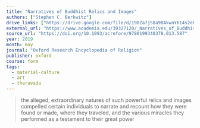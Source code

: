 ```yaml
---
title: "Narratives of Buddhist Relics and Images"
authors: ["Stephen C. Berkwitz"]
drive_links: ["https://drive.google.com/file/d/190Za7jS8a9BAkwnY614s2ehCmd4G9WYg/view?usp=drivesdk"]
external_url: "https://www.academia.edu/39327120/_Narratives_of_Buddhist_Relics_and_Images_"
source_url: "https://doi.org/10.1093/acrefore/9780199340378.013.587"
year: 2019
month: may
journal: "Oxford Research Encyclopedia of Religion"
publisher: oxford
course: form
tags:
  - material-culture
  - art
  - theravada
---
```


> the alleged, extraordinary natures of such power­ful relics and images compelled certain individuals to narrate and recount how they were found or made, where they traveled, and the various miracles they performed as a testa­ment to their great power
